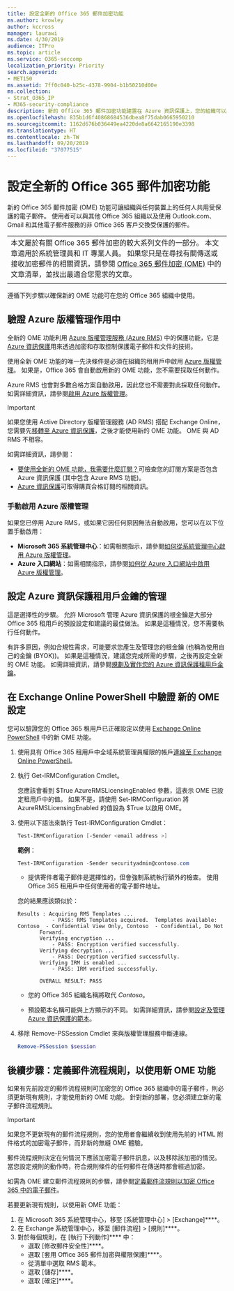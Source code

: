 ```yaml
---
title: 設定全新的 Office 365 郵件加密功能
ms.author: krowley
author: kccross
manager: laurawi
ms.date: 4/30/2019
audience: ITPro
ms.topic: article
ms.service: O365-seccomp
localization_priority: Priority
search.appverid:
- MET150
ms.assetid: 7ff0c040-b25c-4378-9904-b1b50210d00e
ms.collection:
- Strat_O365_IP
- M365-security-compliance
description: 新的 Office 365 郵件加密功能建置在 Azure 資訊保護上，您的組織可以與組織內部和外部的人員使用受保護的電子郵件通訊。 全新的 OME 功能可與其他 Office 365 組織、Outlook.com、Gmail 及其他電子郵件服務搭配運作。
ms.openlocfilehash: 835b1d6f40868684536dbea8f75dab0665950210
ms.sourcegitcommit: 1162d676b036449ea4220de8a6642165190e3398
ms.translationtype: HT
ms.contentlocale: zh-TW
ms.lasthandoff: 09/20/2019
ms.locfileid: "37077515"
---
```

# <a name="set-up-new-office-365-message-encryption-capabilities"></a>設定全新的 Office 365 郵件加密功能

新的 Office 365 郵件加密 (OME) 功能可讓組織與任何裝置上的任何人共用受保護的電子郵件。 使用者可以與其他 Office 365 組織以及使用 Outlook.com、Gmail 和其他電子郵件服務的非 Office 365 客戶交換受保護的郵件。

||
|:-----|
|本文屬於有關 Office 365 郵件加密的較大系列文件的一部分。 本文章適用於系統管理員和 IT 專業人員。 如果您只是在尋找有關傳送或接收加密郵件的相關資訊，請參閱 [Office 365 郵件加密 (OME)](ome.md) 中的文章清單，並找出最適合您需求的文章。 |
||

遵循下列步驟以確保新的 OME 功能可在您的 Office 365 組織中使用。

## <a name="verify-that-azure-rights-management-is-active"></a>驗證 Azure 版權管理作用中

全新的 OME 功能利用 [Azure 版權管理服務 (Azure RMS)](https://docs.microsoft.com/zh-TW/azure/information-protection/what-is-information-protection) 中的保護功能，它是 [Azure 資訊保護](https://docs.microsoft.com/zh-TW/azure/information-protection/what-is-azure-rms)用來透過加密和存取控制保護電子郵件和文件的技術。

使用全新 OME 功能的唯一先決條件是必須在組織的租用戶中啟用 [Azure 版權管理](https://docs.microsoft.com/zh-TW/azure/information-protection/what-is-azure-rms)。 如果是，Office 365 會自動啟用新的 OME 功能，您不需要採取任何動作。

Azure RMS 也會對多數合格方案自動啟用，因此您也不需要對此採取任何動作。 如需詳細資訊，請參閱[啟用 Azure 版權管理](https://docs.microsoft.com/en-gb/azure/information-protection/activate-service)。

>[!IMPORTANT]
>如果您使用 Active Directory 版權管理服務 (AD RMS) 搭配 Exchange Online，您需要先[移轉至 Azure 資訊保護](https://docs.microsoft.com/zh-TW/azure/information-protection/migrate-from-ad-rms-to-azure-rms)，之後才能使用新的 OME 功能。 OME 與 AD RMS 不相容。  

如需詳細資訊，請參閱：

- [要使用全新的 OME 功能，我需要什麼訂閱？](ome-faq.md#what-subscriptions-do-i-need-to-use-the-new-ome-capabilities)可檢查您的訂閱方案是否包含 Azure 資訊保護 (其中包含 Azure RMS 功能)。
- [Azure 資訊保護](https://azure.microsoft.com/zh-TW/services/information-protection/)可取得購買合格訂閱的相關資訊。  

### <a name="manually-activating-azure-rights-management"></a>手動啟用 Azure 版權管理

如果您已停用 Azure RMS，或如果它因任何原因無法自動啟用，您可以在以下位置手動啟用：

- **Microsoft 365 系統管理中心**：如需相關指示，請參閱[如何從系統管理中心啟用 Azure 版權管理](https://docs.microsoft.com/zh-TW/azure/information-protection/activate-office365)。
- **Azure 入口網站**：如需相關指示，請參閱[如何從 Azure 入口網站中啟用 Azure 版權管理](https://docs.microsoft.com/en-gb/azure/information-protection/activate-azure)。

## <a name="configure-management-of-your-azure-information-protection-tenant-key"></a>設定 Azure 資訊保護租用戶金鑰的管理

這是選擇性的步驟。 允許 Microsoft 管理 Azure 資訊保護的根金鑰是大部分 Office 365 租用戶的預設設定和建議的最佳做法。 如果是這種情況，您不需要執行任何動作。

有許多原因，例如合規性需求，可能要求您產生及管理您的根金鑰 (也稱為使用自己的金鑰 (BYOK))。 如果是這種情況，建議您完成所需的步驟，之後再設定全新的 OME 功能。 如需詳細資訊，請參閱[規劃及實作您的 Azure 資訊保護租用戶金鑰](https://docs.microsoft.com/information-protection/plan-design/plan-implement-tenant-key)。

## <a name="verify-new-ome-configuration-in-exchange-online-powershell"></a>在 Exchange Online PowerShell 中驗證 新的 OME 設定

您可以驗證您的 Office 365 租用戶已正確設定以使用 [Exchange Online PowerShell](https://docs.microsoft.com/zh-TW/powershell/exchange/exchange-online/exchange-online-powershell?view=exchange-ps) 中的新 OME 功能。
  
1. 使用具有 Office 365 租用戶中全域系統管理員權限的帳戶[連線至 Exchange Online PowerShell](https://docs.microsoft.com/zh-TW/powershell/exchange/exchange-online/connect-to-exchange-online-powershell/connect-to-exchange-online-powershell)。

2. 執行 Get-IRMConfiguration Cmdlet。

     您應該會看到 $True AzureRMSLicensingEnabled 參數，這表示 OME 已設定租用戶中的值。 如果不是，請使用 Set-IRMConfiguration 將 AzureRMSLicensingEnabled 的值設為 $True 以啟用 OME。

3. 使用以下語法來執行 Test-IRMConfiguration Cmdlet：

     ```powershell
     Test-IRMConfiguration [-Sender <email address >]
     ```  

   **範例**：

     ```powershell
     Test-IRMConfiguration -Sender securityadmin@contoso.com
     ```

     - 提供寄件者電子郵件是選擇性的，但會強制系統執行額外的檢查。 使用 Office 365 租用戶中任何使用者的電子郵件地址。

     您的結果應該類似於：

     ```text
    Results : Acquiring RMS Templates ...
                - PASS: RMS Templates acquired.  Templates available: Contoso  - Confidential View Only, Contoso  - Confidential, Do Not
            Forward.
            Verifying encryption ...
                - PASS: Encryption verified successfully.
            Verifying decryption ...
                - PASS: Decryption verified successfully.
            Verifying IRM is enabled ...
                - PASS: IRM verified successfully.

            OVERALL RESULT: PASS
    ```

   - 您的 Office 365 組織名稱將取代 *Contoso*。

   - 預設範本名稱可能與上方顯示的不同。 如需詳細資訊，請參閱[設定及管理 Azure 資訊保護的範本](https://docs.microsoft.com/zh-TW/azure/information-protection/configure-policy-templates)。

4. 移除 Remove-PSSession Cmdlet 來與版權管理服務中斷連線。

     ```powershell
     Remove-PSSession $session
     ```

## <a name="next-steps-define-mail-flow-rules-to-use-new-ome-capabilities"></a>後續步驟：定義郵件流程規則，以使用新 OME 功能

如果有先前設定的郵件流程規則可加密您的 Office 365 組織中的電子郵件，則必須更新現有規則，才能使用新的 OME 功能。 針對新的部署，您必須建立新的電子郵件流程規則。

>[!IMPORTANT]
>如果您不更新現有的郵件流程規則，您的使用者會繼續收到使用先前的 HTML 附件格式的加密電子郵件，而非新的無縫 OME 體驗。

郵件流程規則決定在何情況下應該加密電子郵件訊息，以及移除該加密的情況。 當您設定規則的動作時，符合規則條件的任何郵件在傳送時都會經過加密。
  
如需為 OME 建立郵件流程規則的步驟，請參閱[定義郵件流規則以加密 Office 365 中的電子郵件](define-mail-flow-rules-to-encrypt-email.md)。

若要更新現有規則，以使用新 OME 功能：

1. 在 Microsoft 365 系統管理中心，移至 [系統管理中心] > [Exchange]****。
2. 在 Exchange 系統管理中心，移至 [郵件流程] > [規則]****。
3. 對於每個規則，在 [執行下列動作]**** 中：
    - 選取 [修改郵件安全性]****。
    - 選取 [套用 Office 365 郵件加密與權限保護]****。
    - 從清單中選取 RMS 範本。
    - 選取 [儲存]****。
    - 選取 [確定]****。
